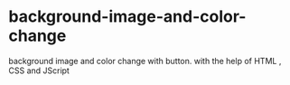 # background-image-and-color-change
background image and color change with button. with the help of HTML , CSS and JScript

